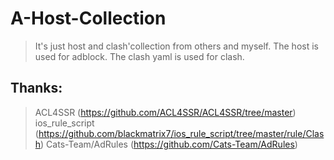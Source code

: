 # A-Host-Collection
  >It's just host and clash'collection from others and myself. 
  >The host is used for adblock. 
  >The clash yaml is used for clash. 
## Thanks:
  >ACL4SSR (https://github.com/ACL4SSR/ACL4SSR/tree/master) 
  >ios_rule_script (https://github.com/blackmatrix7/ios_rule_script/tree/master/rule/Clash) 
  >Cats-Team/AdRules (https://github.com/Cats-Team/AdRules) 

